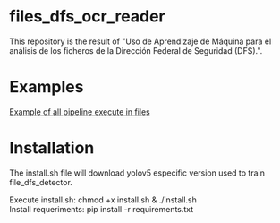 # files_dfs_ocr_reader
This repository is the result of "Uso de Aprendizaje de Máquina para el análisis de los ficheros de la Dirección Federal de Seguridad (DFS).".

# Examples

[Example of all pipeline execute in files](notebooks/detecting_dfs_files.ipynb)

# Installation
The install.sh file will download yolov5 especific version used to train file_dfs_detector.  

Execute install.sh: chmod +x install.sh & ./install.sh  
Install requeriments: pip install -r requirements.txt  

